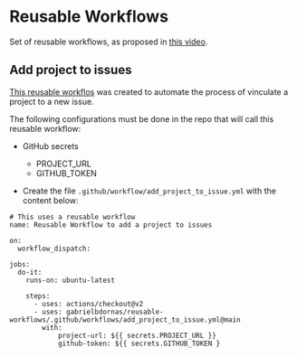 # Reusable Workflows

Set of reusable workflows, as proposed in [this video](https://www.youtube.com/watch?v=lRypYtmbKMs).

## Add project to issues

[This reusable workflos](https://github.com/gabrielbdornas/reusable-workflows/blob/main/.github/workflows/add_project_to_issue.yml) was created to automate the process of vinculate a project to a new issue.

The following configurations must be done in the repo that will call this reusable workflow:

- GitHub secrets
  - PROJECT_URL
  - GITHUB_TOKEN

- Create the file `.github/workflow/add_project_to_issue.yml` with the content below:

```
# This uses a reusable workflow
name: Reusable Workflow to add a project to issues

on:
  workflow_dispatch:

jobs:
  do-it:
    runs-on: ubuntu-latest

    steps:
      - uses: actions/checkout@v2
      - uses: gabrielbdornas/reusable-workflows/.github/workflows/add_project_to_issue.yml@main
        with:
            project-url: ${{ secrets.PROJECT_URL }}
            github-token: ${{ secrets.GITHUB_TOKEN }
```
